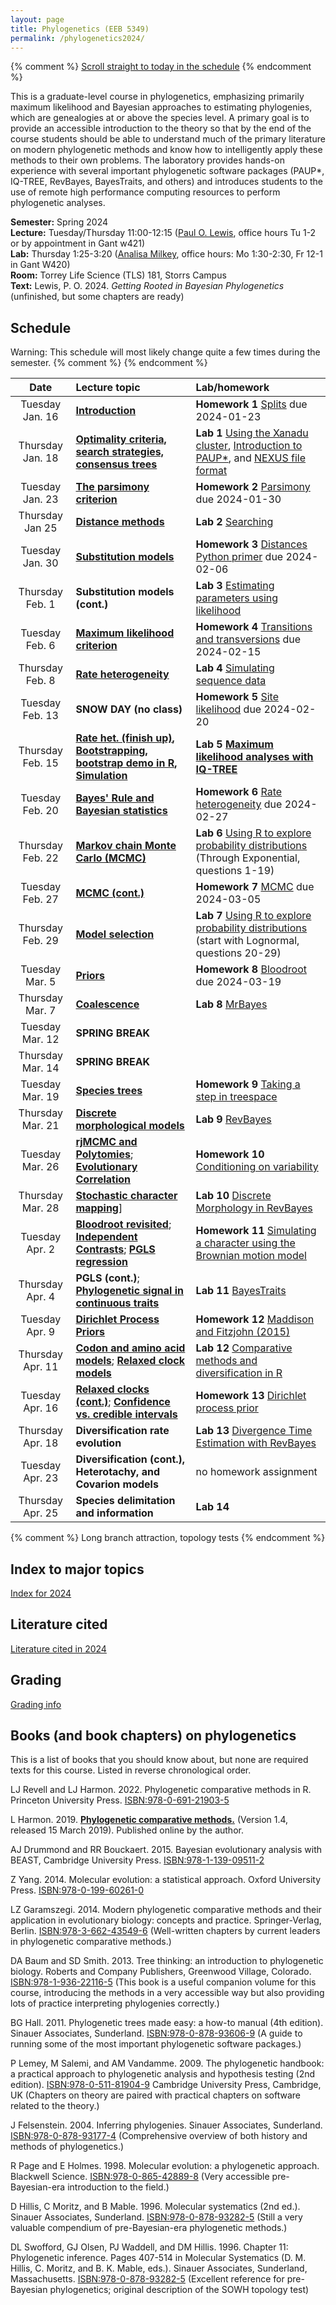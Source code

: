 ```yaml
---
layout: page
title: Phylogenetics (EEB 5349)
permalink: /phylogenetics2024/
---
```

{% comment %}
[Scroll straight to today in the schedule](#today)
{% endcomment %}

This is a graduate-level course in phylogenetics, emphasizing primarily maximum likelihood and Bayesian approaches to estimating phylogenies, which are genealogies at or above the species level. A primary goal is to provide an accessible introduction to the theory so that by the end of the course students should be able to understand much of the primary literature on modern phylogenetic methods and know how to intelligently apply these methods to their own problems. The laboratory provides hands-on experience with several important phylogenetic software packages (PAUP*, IQ-TREE, RevBayes, BayesTraits, and others) and introduces students to the use of remote high performance computing resources to perform phylogenetic analyses.

**Semester:** Spring 2024 <br/>
**Lecture:** Tuesday/Thursday 11:00-12:15 ([Paul O. Lewis](mailto:paul.lewis@uconn.edu), office hours Tu 1-2 or by appointment in Gant w421) <br/>
**Lab:** Thursday 1:25-3:20 ([Analisa Milkey](mailto:analisa.milkey@uconn.edu), office hours: Mo 1:30-2:30, Fr 12-1 in Gant W420) <br/>
**Room:** Torrey Life Science (TLS) 181, Storrs Campus <br/>
**Text:** Lewis, P. O. 2024. _Getting Rooted in Bayesian Phylogenetics_ (unfinished, but some chapters are ready)

## Schedule

Warning: This schedule will most likely change quite a few times during the semester.
{% comment %}
<a name="today"/>
{% endcomment %}

Date               |  Lecture topic                                                                                                                               |  Lab/homework
:----------------: | :------------------------------------------------------------------------------------------------------------------------------------------- | :------------------------
Tuesday Jan. 16    | **[Introduction](https://gnetum.eeb.uconn.edu/courses/phylogenetics/01-intro-annotated.pdf)**                                                | **Homework 1** [Splits](https://gnetum.eeb.uconn.edu/courses/phylogenetics/hw1-TreeFromSplits.pdf) due 2024-01-23
Thursday Jan. 18   | **[Optimality criteria, search strategies, consensus trees](https://gnetum.eeb.uconn.edu/courses/phylogenetics/02-searching-annotated.pdf)** | **Lab 1** [Using the Xanadu cluster](/xanadu/), [Introduction to PAUP*](/paup/), and [NEXUS file format](/nexus/)
Tuesday Jan. 23    | **[The parsimony criterion](https://gnetum.eeb.uconn.edu/courses/phylogenetics/03-parsimony-annotated.pdf)**                                 | **Homework 2** [Parsimony](https://gnetum.eeb.uconn.edu/courses/phylogenetics/hw2-parsimony.pdf) due 2024-01-30
Thursday Jan 25    | **[Distance methods](https://gnetum.eeb.uconn.edu/courses/phylogenetics/04-distances-annotated.pdf)**                                        | **Lab 2** [Searching](/searching/)
Tuesday Jan. 30    | **[Substitution models](https://gnetum.eeb.uconn.edu/courses/phylogenetics/05-models-annotated.pdf)**                                        | **Homework 3** [Distances](https://gnetum.eeb.uconn.edu/courses/phylogenetics/hw3-distance.pdf) [Python primer](https://plewis.github.io/python/) due 2024-02-06
Thursday Feb. 1    | **Substitution models (cont.)**                                                                                                              | **Lab 3** [Estimating parameters using likelihood](/likelihood/)
Tuesday Feb. 6     | **[Maximum likelihood criterion](https://gnetum.eeb.uconn.edu/courses/phylogenetics/06-likelihood-annotated.pdf)**                           | **Homework 4** [Transitions and transversions](https://gnetum.eeb.uconn.edu/courses/phylogenetics/04-hw4-k80beta.pdf) due 2024-02-15
Thursday Feb. 8    | **[Rate heterogeneity](https://gnetum.eeb.uconn.edu/courses/phylogenetics/07-ratehet-annotated.pdf)**                                        | **Lab 4** [Simulating sequence data](/simulation/)
Tuesday Feb. 13	   | **SNOW DAY (no class)**                                                                                                                      | **Homework 5** [Site likelihood](https://gnetum.eeb.uconn.edu/courses/phylogenetics/hw5-likelihood.pdf) due 2024-02-20
Thursday Feb. 15   | **[Rate het. (finish up)](https://gnetum.eeb.uconn.edu/courses/phylogenetics/07-ratehet2-annotated.pdf), [Bootstrapping](https://gnetum.eeb.uconn.edu/courses/phylogenetics/08-bootstrapping-annotated.pdf), [bootstrap demo in R](https://gnetum.eeb.uconn.edu/courses/phylogenetics/bootstrap.Rmd), [Simulation](https://gnetum.eeb.uconn.edu/courses/phylogenetics/08-simulation-annotated.pdf)** | **Lab 5 [Maximum likelihood analyses with IQ-TREE](/iqtree/)**
Tuesday Feb. 20    | **[Bayes' Rule and Bayesian statistics](https://gnetum.eeb.uconn.edu/courses/phylogenetics/09-bayesrule-annotated.pdf)**                     | **Homework 6** [Rate heterogeneity](/hwratehet/) due 2024-02-27
Thursday Feb. 22   | **[Markov chain Monte Carlo (MCMC)](https://gnetum.eeb.uconn.edu/courses/phylogenetics/10-mcmc-annotated.pdf)**                              | **Lab 6** [Using R to explore probability distributions](/rprobdist/) (Through Exponential, questions 1-19)
Tuesday Feb. 27    | **[MCMC (cont.)](https://gnetum.eeb.uconn.edu/courses/phylogenetics/11-mcmc2-annotated.pdf)**                                                | **Homework 7** [MCMC](/hwmcmc/) due 2024-03-05
Thursday Feb. 29   | **[Model selection](https://gnetum.eeb.uconn.edu/courses/phylogenetics/12-model-selection.pdf)**                                             | **Lab 7** [Using R to explore probability distributions](/rprobdist/) (start with Lognormal, questions 20-29)
Tuesday Mar. 5     | **[Priors](https://gnetum.eeb.uconn.edu/courses/phylogenetics/13-priors-annotated.pdf)**                                                     | **Homework 8** [Bloodroot](/hwbloodroot/) due 2024-03-19
Thursday Mar. 7    | **[Coalescence](https://gnetum.eeb.uconn.edu/courses/phylogenetics/14-coalescence-annotated.pdf)**                                           | **Lab 8** [MrBayes](/mrbayes/)
Tuesday Mar. 12    | **SPRING BREAK**                                                                                                                             |
Thursday Mar. 14   | **SPRING BREAK**                                                                                                                             |
Tuesday Mar.  19   | **[Species trees](https://gnetum.eeb.uconn.edu/courses/phylogenetics/15-species-trees-annotated.pdf)**                                       | **Homework 9** [Taking a step in treespace](/hwlocalmove/)
Thursday Mar. 21   | **[Discrete morphological models](https://gnetum.eeb.uconn.edu/courses/phylogenetics/16-discrete-morph-annotated.pdf)**                      | **Lab 9** [RevBayes](/revbayes/)
Tuesday Mar. 26    | **[rjMCMC and Polytomies](https://gnetum.eeb.uconn.edu/courses/phylogenetics/17a-rjmcmc-polytomy-annotated.pdf)**; **[Evolutionary Correlation](https://gnetum.eeb.uconn.edu/courses/phylogenetics/17b-evol-correlation-annotated.pdf)** | **Homework 10** [Conditioning on variability](/hwcondvar/)
Thursday Mar. 28   | **[Stochastic character mapping](https://gnetum.eeb.uconn.edu/courses/phylogenetics/18a-stochastic-mapping.pdf)**]                           | **Lab 10** [Discrete Morphology in RevBayes](/morph/)
Tuesday Apr. 2     | **[Bloodroot revisited](https://gnetum.eeb.uconn.edu/courses/phylogenetics/sanguinaria-annotated.pdf)**; **[Independent Contrasts](https://gnetum.eeb.uconn.edu/courses/phylogenetics/19a-indep-contrasts-annotated.pdf)**; **[PGLS regression](https://gnetum.eeb.uconn.edu/courses/phylogenetics/19b-pgls-regression-annotated.pdf)** | **Homework 11** [Simulating a character using the Brownian motion model](/hwbmsim/)
Thursday Apr. 4    | **PGLS (cont.)**; **[Phylogenetic signal in continuous traits](https://gnetum.eeb.uconn.edu/courses/phylogenetics/20-signal.pdf)**           | **Lab 11** [BayesTraits](/bayes-traits/)
Tuesday Apr. 9     | **[Dirichlet Process Priors](https://gnetum.eeb.uconn.edu/courses/phylogenetics/21-dpp.pdf)**                                                | **Homework 12** [Maddison and Fitzjohn (2015)](/hwmandf/)
Thursday Apr. 11   | **[Codon and amino acid models](https://gnetum.eeb.uconn.edu/courses/phylogenetics/22a-aa-codon-models.pdf)**; **[Relaxed clock models](https://gnetum.eeb.uconn.edu/courses/phylogenetics/22b-relaxed-clocks-annotated.pdf)** | **Lab 12** [Comparative methods and diversification in R](/ape/)
Tuesday Apr. 16    | **[Relaxed clocks (cont.)](https://gnetum.eeb.uconn.edu/courses/phylogenetics/23-divergence-time.pdf)**; **[Confidence vs. credible intervals](https://gnetum.eeb.uconn.edu/courses/phylogenetics/23-intervals.pdf)** | **Homework 13** [Dirichlet process prior](/hwdpp/)
Thursday Apr. 18   | **Diversification rate evolution**                                                                                                           | **Lab 13** [Divergence Time Estimation with RevBayes](/revdiv/)
Tuesday Apr. 23    | **Diversification (cont.), Heterotachy, and Covarion models**                                                                                | no homework assignment
Thursday Apr. 25   | **Species delimitation and information**                                                                                                     | **Lab 14**

{% comment %}
Long branch attraction, topology tests
{% endcomment %}

## Index to major topics

[Index for 2024](/index2024/)

## Literature cited

[Literature cited in 2024](/papers2024/)

## Grading

[Grading info](/grading/)

## Books (and book chapters) on phylogenetics

This is a list of books that you should know about, but none are required texts for this course. Listed in reverse chronological order.

LJ Revell and LJ Harmon. 2022. Phylogenetic comparative methods in R. Princeton University Press. [ISBN:978-0-691-21903-5](https://press.princeton.edu/books/paperback/9780691219035/phylogenetic-comparative-methods-in-r)

L Harmon. 2019. **[Phylogenetic comparative methods.](https://lukejharmon.github.io/pcm/)** (Version 1.4, released 15 March 2019). Published online by the author.

AJ Drummond and RR Bouckaert. 2015. Bayesian evolutionary analysis with BEAST, Cambridge University Press. [ISBN:978-1-139-09511-2](https://doi.org/10.1017/CBO9781139095112)

Z Yang. 2014. Molecular evolution: a statistical approach. Oxford University Press. [ISBN:978-0-199-60261-0](https://doi.org/10.1093/sysbio/syv002)

LZ Garamszegi. 2014. Modern phylogenetic comparative methods and their application in evolutionary biology: concepts and practice. Springer-Verlag, Berlin. [ISBN:978-3-662-43549-6](https://doi.org/10.1007/978-3-662-43550-2) (Well-written chapters by current leaders in phylogenetic comparative methods.)

DA Baum and SD Smith. 2013. Tree thinking: an introduction to phylogenetic biology. Roberts and Company Publishers, Greenwood Village, Colorado. [ISBN:978-1-936-22116-5](https://www.amazon.com/Tree-Thinking-Introduction-Phylogenetic-Biology/dp/1936221160) (This book is a useful companion volume for this course, introducing the methods in a very accessible way but also providing lots of practice interpreting phylogenies correctly.)

BG Hall. 2011. Phylogenetic trees made easy: a how-to manual (4th edition). Sinauer Associates, Sunderland. [ISBN:978-0-878-93606-9](https://www.amazon.com/Phylogenetic-Trees-Made-Easy-How/dp/0878936068) (A guide to running some of the most important phylogenetic software packages.)

P Lemey, M Salemi, and AM Vandamme. 2009. The phylogenetic handbook: a practical approach to phylogenetic analysis and hypothesis testing (2nd edition). [ISBN:978-0-511-81904-9](https://www.cambridge.org/core/books/phylogenetic-handbook/A9D63A454E76A5EBCCF1119B3C56D766) Cambridge University Press, Cambridge, UK (Chapters on theory are paired with practical chapters on software related to the theory.)

J Felsenstein. 2004. Inferring phylogenies. Sinauer Associates, Sunderland. [ISBN:978-0-878-93177-4](https://www.amazon.com/Inferring-Phylogenies-Joseph-Felsenstein/dp/0878931775) (Comprehensive overview of both history and methods of phylogenetics.)

R Page and E Holmes. 1998. Molecular evolution: a phylogenetic approach. Blackwell Science. [ISBN:978-0-865-42889-8](https://www.amazon.com/Molecular-Evolution-Roderick-D-M-Page/dp/0865428891) (Very accessible pre-Bayesian-era introduction to the field.)

D Hillis, C Moritz, and B Mable. 1996. Molecular systematics (2nd ed.). Sinauer Associates, Sunderland. [ISBN:978-0-878-93282-5](https://www.amazon.com/Molecular-Systematics-Second-David-Hillis/dp/0878932828) (Still a very valuable compendium of pre-Bayesian-era phylogenetic methods.)

DL Swofford, GJ Olsen, PJ Waddell, and DM Hillis. 1996. Chapter 11: Phylogenetic inference. Pages 407-514 in Molecular Systematics (D. M. Hillis, C. Moritz, and B. K. Mable, eds.). Sinauer Associates, Sunderland, Massachusetts. [ISBN:978-0-878-93282-5](https://www.amazon.com/Molecular-Systematics-Second-David-Hillis/dp/0878932828) (Excellent reference for pre-Bayesian phylogenetics; original description of the SOWH topology test)

